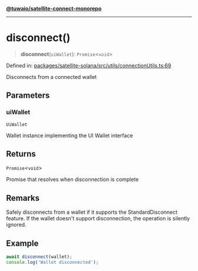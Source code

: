 [**@tuwaio/satellite-connect-monorepo**](../../../README.md)

***

# disconnect()

> **disconnect**(`uiWallet`): `Promise`\<`void`\>

Defined in: [packages/satellite-solana/src/utils/connectionUtils.ts:69](https://github.com/TuwaIO/satellite-connect/blob/ab2889dc16e93ed4e3266b0857ac4dc0998ff86f/packages/satellite-solana/src/utils/connectionUtils.ts#L69)

Disconnects from a connected wallet

## Parameters

### uiWallet

`UiWallet`

Wallet instance implementing the UI Wallet interface

## Returns

`Promise`\<`void`\>

Promise that resolves when disconnection is complete

## Remarks

Safely disconnects from a wallet if it supports the StandardDisconnect feature.
If the wallet doesn't support disconnection, the operation is silently ignored.

## Example

```typescript
await disconnect(wallet);
console.log('Wallet disconnected');
```
